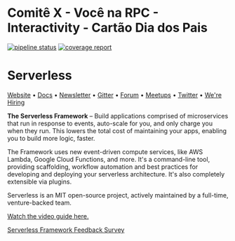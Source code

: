 # Comitê X - Você na RPC - Interactivity - Cartão Dia dos Pais
[![pipeline status](https://gitlab.grpcom.local/comite-x/voce-na-rpc/interactivity/cartao-dia-dos-pais/badges/master/pipeline.svg)](https://gitlab.grpcom.local/comite-x/voce-na-rpc/interactivity/cartao-dia-dos-pais/commits/master)
[![coverage report](https://gitlab.grpcom.local/comite-x/voce-na-rpc/interactivity/cartao-dia-dos-pais/badges/master/coverage.svg)](https://gitlab.grpcom.local/comite-x/voce-na-rpc/interactivity/cartao-dia-dos-pais/commits/master)

# Serverless
[Website](http://www.serverless.com) • [Docs](https://serverless.com/framework/docs/) • [Newsletter](http://eepurl.com/b8dv4P) • [Gitter](https://gitter.im/serverless/serverless) • [Forum](http://forum.serverless.com) • [Meetups](https://github.com/serverless/meetups) • [Twitter](https://twitter.com/goserverless) • [We're Hiring](https://serverless.com/company/jobs/)

**The Serverless Framework** – Build applications comprised of microservices that run in response to events, auto-scale for you, and only charge you when they run.  This lowers the total cost of maintaining your apps, enabling you to build more logic, faster.

The Framework uses new event-driven compute services, like AWS Lambda, Google Cloud Functions, and more.  It's a command-line tool, providing scaffolding, workflow automation and best practices for developing and deploying your serverless architecture. It's also completely extensible via plugins.

Serverless is an MIT open-source project, actively maintained by a full-time, venture-backed team.

<a href="https://serverless.com/framework/" target="_blank">Watch the video guide here.</a>

<a href="https://goo.gl/forms/4AvkCrSf5oDOytDv1" target="_blank">Serverless Framework Feedback Survey</a>
